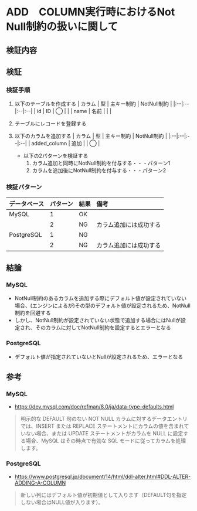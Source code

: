 # ADD　COLUMN実行時におけるNot Null制約の扱いに関して

## 検証内容

## 検証
### 検証手順
1. 以下のテーブルを作成する
   | カラム | 型 | 主キー制約 | NotNull制約 |
   |:--|:--|:--|:--|
   | id | ID | ◯ | |
   | name | 名前 |  | |
1. テーブルにレコードを登録する
1. 以下のカラムを追加する
   | カラム | 型 | 主キー制約 | NotNull制約 |
   |:--|:--|:--|:--|
   | added_column | 追加 | | ◯ |

   - 以下の2パターンを検証する
      1. カラム追加と同時にNotNull制約を付与する・・・パターン1
      1. カラムを追加後にNotNull制約を付与する・・・パターン2

### 検証パターン
| データベース | パターン | 結果 | 備考 |
|:--|:--|:--|:--|
| MySQL | 1 | OK | |
| | 2 | NG | カラム追加には成功する |
| PostgreSQL | 1 | NG | |
| | 2 | NG | カラム追加には成功する |

## 結論
### MySQL
- NotNull制約のあるカラムを追加する際にデフォルト値が設定されていない場合、(エンジンによるが)その型のデフォルト値が設定されるため、NotNull制約を回避する
- しかし、NotNull制約が設定されていない状態で追加する場合にはNullが設定され、そのカラムに対してNotNull制約を設定するとエラーとなる

### PostgreSQL
- デフォルト値が指定されていないとNullが設定されるため、エラーとなる

## 参考
### MySQL
- https://dev.mysql.com/doc/refman/8.0/ja/data-type-defaults.html
> 明示的な DEFAULT 句のない NOT NULL カラムに対するデータエントリでは、INSERT または REPLACE ステートメントにカラムの値を含まれていない場合、または UPDATE ステートメントがカラムを NULL に設定する場合、MySQL はその時点で有効な SQL モードに従ってカラムを処理します。

### PostgreSQL
- https://www.postgresql.jp/document/14/html/ddl-alter.html#DDL-ALTER-ADDING-A-COLUMN
> 新しい列にはデフォルト値が初期値として入ります（DEFAULT句を指定しない場合はNULL値が入ります）。
